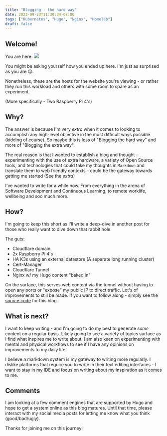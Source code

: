 ```yaml
---
title: "Blogging - the hard way"
date: 2023-09-23T11:30:34-07:00
tags: ["Kubernetes", "Hugo", "Nginx", "Homelab"]
draft: false
---
```


## Welcome!

You are here:
![](/images/rpi-closeup.png)

You might be asking yourself how you ended up here. I'm just as surprised as you are :wink:.

Nonetheless, these are the hosts for the website you're viewing - or rather they run this workload and others with some room to spare as an experiment.

(More specifically - Two Raspberry Pi 4's)

## Why?

The answer is because I'm very _extra_ when it comes to looking to accomplish any high-level objective in the most difficult ways possible (kidding of course). So maybe this is less of "Blogging the hard way" and more of "Blogging the extra way".

The real reason is that I wanted to establish a blog and thought - experimenting with the use of extra hardware, a variety of Open Source tools, and technologies that could take my thoughts in `Markdown` and translate them to web friendly contexts - could be the gateway towards getting me started (See the _extra_)

I've wanted to write for a while now. From everything in the arena of Software Development and Continuous Learning, to remote worklife, wellbeing and soo much more.

## How?

I'm going to keep this short as I'll write a deep-dive in another post for those who really want to dive down that rabbit hole.

The guts:
- Cloudflare domain
- 2x Raspberry Pi 4's
- HA K3s using an external datastore (A separate long running cluster)
- Cert-Manager
- Cloudflare Tunnel
- Nginx w/ my Hugo content "baked in"

On the surface, this serves web content via the tunnel without having to open any ports or "expose" my public IP to direct traffic. Lot's of improvements to still be made. If you want to follow along - simply see the [source code](https://github.com/brandtkeller/personal-blog) for this blog.

## What is next? 

I want to keep writing - and I'm going to do my best to generate _some_ content on a regular basis. Likely going to see a variety of topics surface as I find what inspires me to write about. I am also keen on experimenting with mental and physical workflows to see if I have any opinions on improvements to my daily life.

I believe a markdown system is my gateway to writing more regularly. I dislike platforms that require you to write in their text editing interfaces - I want to stay in my IDE and focus on writing about my inspiration as it comes to me.

## Comments 

I am looking at a few comment engines that are supported by Hugo and hope to get a system online as this blog matures. Until that time, please interact with my social media posts for letting me know what you think (good/bad/ugly).

Thanks for joining me on this journey!